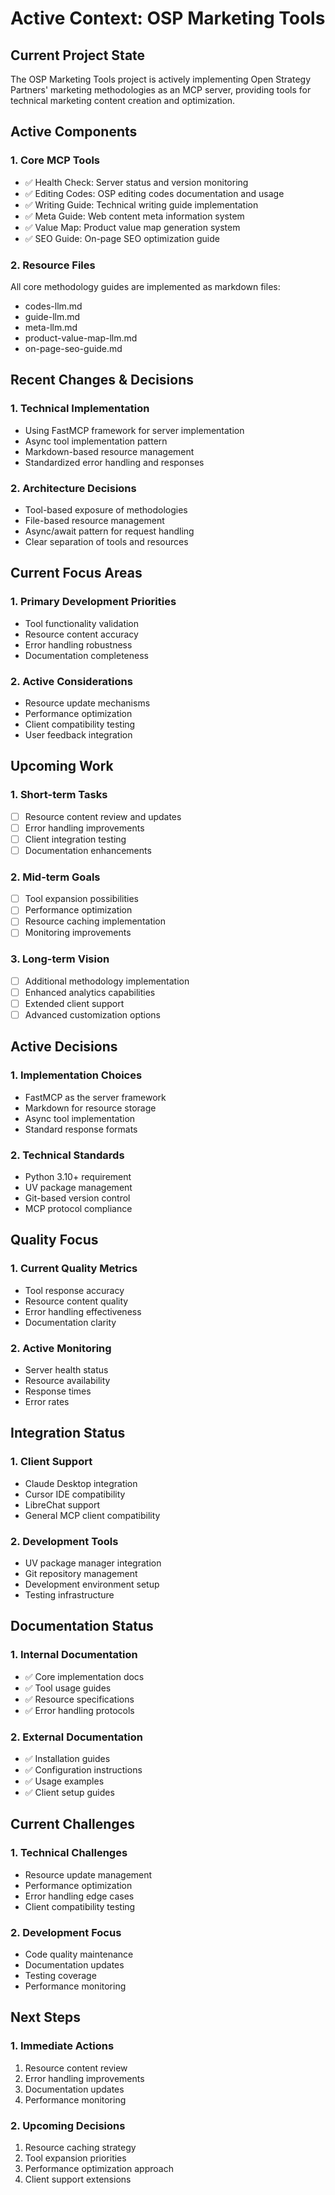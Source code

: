 # Active Context: OSP Marketing Tools

## Current Project State
The OSP Marketing Tools project is actively implementing Open Strategy Partners' marketing methodologies as an MCP server, providing tools for technical marketing content creation and optimization.

## Active Components

### 1. Core MCP Tools
- ✅ Health Check: Server status and version monitoring
- ✅ Editing Codes: OSP editing codes documentation and usage
- ✅ Writing Guide: Technical writing guide implementation
- ✅ Meta Guide: Web content meta information system
- ✅ Value Map: Product value map generation system
- ✅ SEO Guide: On-page SEO optimization guide

### 2. Resource Files
All core methodology guides are implemented as markdown files:
- codes-llm.md
- guide-llm.md
- meta-llm.md
- product-value-map-llm.md
- on-page-seo-guide.md

## Recent Changes & Decisions

### 1. Technical Implementation
- Using FastMCP framework for server implementation
- Async tool implementation pattern
- Markdown-based resource management
- Standardized error handling and responses

### 2. Architecture Decisions
- Tool-based exposure of methodologies
- File-based resource management
- Async/await pattern for request handling
- Clear separation of tools and resources

## Current Focus Areas

### 1. Primary Development Priorities
- Tool functionality validation
- Resource content accuracy
- Error handling robustness
- Documentation completeness

### 2. Active Considerations
- Resource update mechanisms
- Performance optimization
- Client compatibility testing
- User feedback integration

## Upcoming Work

### 1. Short-term Tasks
- [ ] Resource content review and updates
- [ ] Error handling improvements
- [ ] Client integration testing
- [ ] Documentation enhancements

### 2. Mid-term Goals
- [ ] Tool expansion possibilities
- [ ] Performance optimization
- [ ] Resource caching implementation
- [ ] Monitoring improvements

### 3. Long-term Vision
- [ ] Additional methodology implementation
- [ ] Enhanced analytics capabilities
- [ ] Extended client support
- [ ] Advanced customization options

## Active Decisions

### 1. Implementation Choices
- FastMCP as the server framework
- Markdown for resource storage
- Async tool implementation
- Standard response formats

### 2. Technical Standards
- Python 3.10+ requirement
- UV package management
- Git-based version control
- MCP protocol compliance

## Quality Focus

### 1. Current Quality Metrics
- Tool response accuracy
- Resource content quality
- Error handling effectiveness
- Documentation clarity

### 2. Active Monitoring
- Server health status
- Resource availability
- Response times
- Error rates

## Integration Status

### 1. Client Support
- Claude Desktop integration
- Cursor IDE compatibility
- LibreChat support
- General MCP client compatibility

### 2. Development Tools
- UV package manager integration
- Git repository management
- Development environment setup
- Testing infrastructure

## Documentation Status

### 1. Internal Documentation
- ✅ Core implementation docs
- ✅ Tool usage guides
- ✅ Resource specifications
- ✅ Error handling protocols

### 2. External Documentation
- ✅ Installation guides
- ✅ Configuration instructions
- ✅ Usage examples
- ✅ Client setup guides

## Current Challenges

### 1. Technical Challenges
- Resource update management
- Performance optimization
- Error handling edge cases
- Client compatibility testing

### 2. Development Focus
- Code quality maintenance
- Documentation updates
- Testing coverage
- Performance monitoring

## Next Steps

### 1. Immediate Actions
1. Resource content review
2. Error handling improvements
3. Documentation updates
4. Performance monitoring

### 2. Upcoming Decisions
1. Resource caching strategy
2. Tool expansion priorities
3. Performance optimization approach
4. Client support extensions
